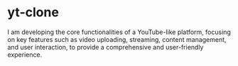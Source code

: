 # yt-clone
I am developing the core functionalities of a YouTube-like platform, focusing on key features such as video uploading, streaming, content management, and user interaction, to provide a comprehensive and user-friendly experience.
